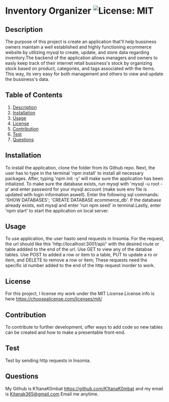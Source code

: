 # Inventory Organizer ![License: MIT](https://img.shields.io/badge/License-MIT-yellow.svg)
  
## Description
The purpose of this project is create an application that'll help bussiness owners maintain a well established and highly functioning ecommerce website by utilizing mysql to create, update, and store data regarding inventory.The backend of the application allows managers and owners to easly keep track of their internet retail bussiness's stock by organizing stock based on product, categories, and tags associated with the items. This way, its very easy for both management and others to view and update the bussiness's data.

## Table of Contents
1. [Description](#description)
2. [Installation](#installation)
3. [Usage](#usage)
4. [License](#license)
5. [Contribution](#contribution)
6. [Test](#test)
7. [Questions](#questions)

## Installation 
To install the application, clone the folder from its Github repo. Next, the user has to type in the terminal 'npm install' to install all necessary packages. After, typing 'npm init -y' will make sure the application has been intialized. To make sure the database exists, run mysql with 'mysql -u root -p' and enter password for your mysql account (make sure env file is updated with login information aswell). Enter the following sql commands: 'SHOW DATABASES'; 'CREATE DATABASE ecommerce_db'. If the database already exists, exit mysql and enter 'run npm seed' in terminal.Lastly, enter 'npm start' to start the application on local server.
## Usage 
To use application, the user hasto send requests in Insomia. For the request, the url should like this 'http://localhost:3001/api/' with the desired route or table addded to the end of the url. Use GET to view any of the databse tables. Use POST to added a row or item to a table, PUT to update a ro or item, and DELETE to remove a row or item; These requests need the specific id number added to the end of the http request inorder to work.
## License 
For this project, I license my work under the MIT License.License info is here https://choosealicense.com/licenses/mit/
## Contribution
 To contribute to further development, offer ways to add code so new tables can be created and how to make a presentable front-end.
## Test 
Test by sending http requests in Insomia.
## Questions
My Github is K1tanaK0mbat https://github.com/K1tanaK0mbat and my email is Kitanak365@gmail.com Email me anytime.
